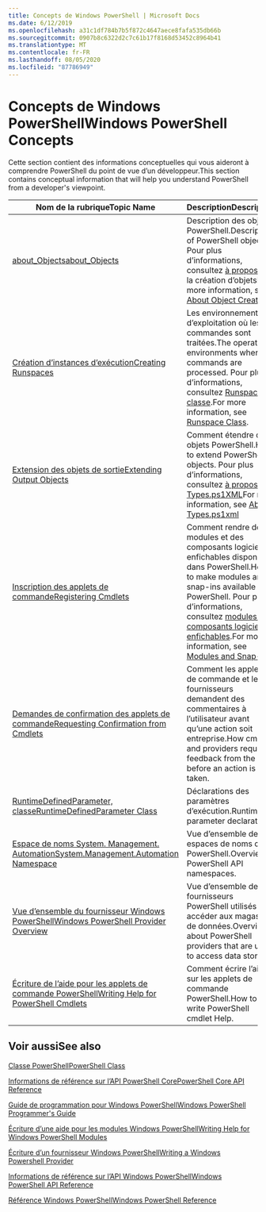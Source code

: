 ```yaml
---
title: Concepts de Windows PowerShell | Microsoft Docs
ms.date: 6/12/2019
ms.openlocfilehash: a31c1df784b7b5f872c4647aece8fafa535db66b
ms.sourcegitcommit: 0907b8c6322d2c7c61b17f8168d53452c8964b41
ms.translationtype: MT
ms.contentlocale: fr-FR
ms.lasthandoff: 08/05/2020
ms.locfileid: "87786949"
---
```

# <a name="windows-powershell-concepts"></a><span data-ttu-id="f8dc3-102">Concepts de Windows PowerShell</span><span class="sxs-lookup"><span data-stu-id="f8dc3-102">Windows PowerShell Concepts</span></span>

<span data-ttu-id="f8dc3-103">Cette section contient des informations conceptuelles qui vous aideront à comprendre PowerShell du point de vue d’un développeur.</span><span class="sxs-lookup"><span data-stu-id="f8dc3-103">This section contains conceptual information that will help you understand PowerShell from a developer's viewpoint.</span></span>

|<span data-ttu-id="f8dc3-104">Nom de la rubrique</span><span class="sxs-lookup"><span data-stu-id="f8dc3-104">Topic Name</span></span>|<span data-ttu-id="f8dc3-105">Description</span><span class="sxs-lookup"><span data-stu-id="f8dc3-105">Description</span></span>|
|----------------|-----------------|
|[<span data-ttu-id="f8dc3-106">about_Objects</span><span class="sxs-lookup"><span data-stu-id="f8dc3-106">about_Objects</span></span>](/powershell/module/microsoft.powershell.core/about/about_objects)|<span data-ttu-id="f8dc3-107">Description des objets PowerShell.</span><span class="sxs-lookup"><span data-stu-id="f8dc3-107">Description of PowerShell objects.</span></span> <span data-ttu-id="f8dc3-108">Pour plus d’informations, consultez [à propos](/powershell/module/microsoft.powershell.core/about/about_object_creation) de la création d’objets</span><span class="sxs-lookup"><span data-stu-id="f8dc3-108">For more information, see [About Object Creation](/powershell/module/microsoft.powershell.core/about/about_object_creation)</span></span>|
|[<span data-ttu-id="f8dc3-109">Création d’instances d’exécution</span><span class="sxs-lookup"><span data-stu-id="f8dc3-109">Creating Runspaces</span></span>](../hosting/creating-runspaces.md)|<span data-ttu-id="f8dc3-110">Les environnements d’exploitation où les commandes sont traitées.</span><span class="sxs-lookup"><span data-stu-id="f8dc3-110">The operating environments where commands are processed.</span></span> <span data-ttu-id="f8dc3-111">Pour plus d’informations, consultez [Runspace, classe](/dotnet/api/system.management.automation.runspaces.runspace).</span><span class="sxs-lookup"><span data-stu-id="f8dc3-111">For more information, see [Runspace Class](/dotnet/api/system.management.automation.runspaces.runspace).</span></span>|
|[<span data-ttu-id="f8dc3-112">Extension des objets de sortie</span><span class="sxs-lookup"><span data-stu-id="f8dc3-112">Extending Output Objects</span></span>](../cmdlet/extending-output-objects.md)|<span data-ttu-id="f8dc3-113">Comment étendre des objets PowerShell.</span><span class="sxs-lookup"><span data-stu-id="f8dc3-113">How to extend PowerShell objects.</span></span> <span data-ttu-id="f8dc3-114">Pour plus d’informations, consultez [à propos de Types.ps1XML](/powershell/module/microsoft.powershell.core/about/about_types.ps1xml)</span><span class="sxs-lookup"><span data-stu-id="f8dc3-114">For more information, see [About Types.ps1xml](/powershell/module/microsoft.powershell.core/about/about_types.ps1xml)</span></span>|
|[<span data-ttu-id="f8dc3-115">Inscription des applets de commande</span><span class="sxs-lookup"><span data-stu-id="f8dc3-115">Registering Cmdlets</span></span>](../cmdlet/registering-cmdlets.md)|<span data-ttu-id="f8dc3-116">Comment rendre des modules et des composants logiciels enfichables disponibles dans PowerShell.</span><span class="sxs-lookup"><span data-stu-id="f8dc3-116">How to make modules and snap-ins available in PowerShell.</span></span> <span data-ttu-id="f8dc3-117">Pour plus d’informations, consultez [modules et composants logiciels enfichables](../cmdlet/modules-and-snap-ins.md).</span><span class="sxs-lookup"><span data-stu-id="f8dc3-117">For more information, see [Modules and Snap-ins](../cmdlet/modules-and-snap-ins.md).</span></span>|
|[<span data-ttu-id="f8dc3-118">Demandes de confirmation des applets de commande</span><span class="sxs-lookup"><span data-stu-id="f8dc3-118">Requesting Confirmation from Cmdlets</span></span>](../cmdlet/requesting-confirmation-from-cmdlets.md)|<span data-ttu-id="f8dc3-119">Comment les applets de commande et les fournisseurs demandent des commentaires à l’utilisateur avant qu’une action soit entreprise.</span><span class="sxs-lookup"><span data-stu-id="f8dc3-119">How cmdlets and providers request feedback from the user before an action is taken.</span></span>|
|[<span data-ttu-id="f8dc3-120">RuntimeDefinedParameter, classe</span><span class="sxs-lookup"><span data-stu-id="f8dc3-120">RuntimeDefinedParameter Class</span></span>](/dotnet/api/system.management.automation.runtimedefinedparameter)|<span data-ttu-id="f8dc3-121">Déclarations des paramètres d’exécution.</span><span class="sxs-lookup"><span data-stu-id="f8dc3-121">Runtime parameter declarations.</span></span>|
|[<span data-ttu-id="f8dc3-122">Espace de noms System. Management. Automation</span><span class="sxs-lookup"><span data-stu-id="f8dc3-122">System.Management.Automation Namespace</span></span>](/dotnet/api/System.Management.Automation)|<span data-ttu-id="f8dc3-123">Vue d’ensemble des espaces de noms d’API PowerShell.</span><span class="sxs-lookup"><span data-stu-id="f8dc3-123">Overview of PowerShell API namespaces.</span></span>|
|[<span data-ttu-id="f8dc3-124">Vue d’ensemble du fournisseur Windows PowerShell</span><span class="sxs-lookup"><span data-stu-id="f8dc3-124">Windows PowerShell Provider Overview</span></span>](../provider/windows-powershell-provider-overview.md)|<span data-ttu-id="f8dc3-125">Vue d’ensemble des fournisseurs PowerShell utilisés pour accéder aux magasins de données.</span><span class="sxs-lookup"><span data-stu-id="f8dc3-125">Overview about PowerShell providers that are used to access data stores.</span></span>|
|[<span data-ttu-id="f8dc3-126">Écriture de l’aide pour les applets de commande PowerShell</span><span class="sxs-lookup"><span data-stu-id="f8dc3-126">Writing Help for PowerShell Cmdlets</span></span>](../help/writing-help-for-windows-powershell-cmdlets.md)|<span data-ttu-id="f8dc3-127">Comment écrire l’aide sur les applets de commande PowerShell.</span><span class="sxs-lookup"><span data-stu-id="f8dc3-127">How to write PowerShell cmdlet Help.</span></span>|

## <a name="see-also"></a><span data-ttu-id="f8dc3-128">Voir aussi</span><span class="sxs-lookup"><span data-stu-id="f8dc3-128">See also</span></span>

[<span data-ttu-id="f8dc3-129">Classe PowerShell</span><span class="sxs-lookup"><span data-stu-id="f8dc3-129">PowerShell Class</span></span>](/dotnet/api/system.management.automation.powershell)

[<span data-ttu-id="f8dc3-130">Informations de référence sur l’API PowerShell Core</span><span class="sxs-lookup"><span data-stu-id="f8dc3-130">PowerShell Core API Reference</span></span>](/dotnet/api/?view=pscore-6.2.0)

[<span data-ttu-id="f8dc3-131">Guide de programmation pour Windows PowerShell</span><span class="sxs-lookup"><span data-stu-id="f8dc3-131">Windows PowerShell Programmer's Guide</span></span>](windows-powershell-programmer-s-guide.md)

[<span data-ttu-id="f8dc3-132">Écriture d’une aide pour les modules Windows PowerShell</span><span class="sxs-lookup"><span data-stu-id="f8dc3-132">Writing Help for Windows PowerShell Modules</span></span>](../module/writing-help-for-windows-powershell-modules.md)

[<span data-ttu-id="f8dc3-133">Écriture d’un fournisseur Windows PowerShell</span><span class="sxs-lookup"><span data-stu-id="f8dc3-133">Writing a Windows Powershell Provider</span></span>](../provider/writing-a-windows-powershell-provider.md)

[<span data-ttu-id="f8dc3-134">Informations de référence sur l’API Windows PowerShell</span><span class="sxs-lookup"><span data-stu-id="f8dc3-134">Windows PowerShell API Reference</span></span>](/dotnet/api/?view=powershellsdk-1.1.0)

[<span data-ttu-id="f8dc3-135">Référence Windows PowerShell</span><span class="sxs-lookup"><span data-stu-id="f8dc3-135">Windows PowerShell Reference</span></span>](../windows-powershell-reference.md)
